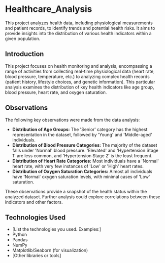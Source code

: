 # Healthcare_Analysis
This project analyzes health data, including physiological measurements and patient records, to identify trends and potential health risks.  It aims to provide insights into the distribution of various health indicators within a given population.

## Introduction

This project focuses on health monitoring and analysis, encompassing a range of activities from collecting real-time physiological data (heart rate, blood pressure, temperature, etc.) to analyzing complex health records (patient history, lifestyle choices, and genetic information).  This particular analysis examines the distribution of key health indicators like age group, blood pressure, heart rate, and oxygen saturation.

## Observations

The following key observations were made from the data analysis:

* **Distribution of Age Groups:** The 'Senior' category has the highest representation in the dataset, followed by 'Young' and 'Middle-aged' individuals.
* **Distribution of Blood Pressure Categories:**  The majority of the dataset falls under 'Normal' blood pressure. 'Elevated' and 'Hypertension Stage 1' are less common, and 'Hypertension Stage 2' is the least frequent.
* **Distribution of Heart Rate Categories:** Most individuals have a 'Normal' heart rate, with very few instances of 'Low' or 'High' heart rates.
* **Distribution of Oxygen Saturation Categories:**  Almost all individuals have 'Normal' oxygen saturation levels, with minimal cases of 'Low' saturation.

These observations provide a snapshot of the health status within the analyzed dataset.  Further analysis could explore correlations between these indicators and other factors.

## Technologies Used

* [List the technologies you used.  Examples:]
* Python
* Pandas
* NumPy
* Matplotlib/Seaborn (for visualization)
* [Other libraries or tools]
